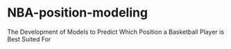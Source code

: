 # NBA-position-modeling
The Development of Models to Predict Which Position a Basketball Player is Best Suited For
